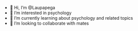 - 👋 Hi, I’m @Laupapega
- 👀 I’m interested in psychology
- 🌱 I’m currently learning about psychology and related topics
- 💞️ I’m looking to collaborate with mates

<!---
Laupapega/Laupapega is a ✨ special ✨ repository because its `README.md` (this file) appears on your GitHub profile.
You can click the Preview link to take a look at your changes.
--->
